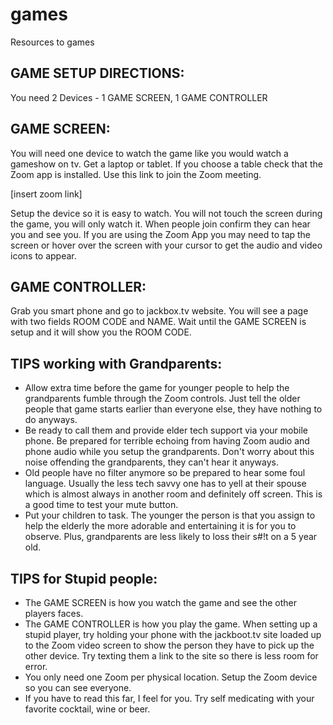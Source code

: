 # games
Resources to games

## GAME SETUP DIRECTIONS:

You need 2 Devices - 1 GAME SCREEN, 1 GAME CONTROLLER

## GAME SCREEN: 
You will need one device to watch the game like you would watch a gameshow on tv.  Get a laptop or tablet.  If you choose a table check that the Zoom app is installed. Use this link to join the Zoom meeting.

[insert zoom link]

Setup the device so it is easy to watch.  You will not touch the screen during the game, you will only watch it.  When people join confirm they can hear you and see you.  If you are using the Zoom App you may need to tap the screen or hover over the screen with your cursor to get the audio and video icons to appear.  

## GAME CONTROLLER:
Grab you smart phone and go to jackbox.tv website.  You will see a page with two fields ROOM CODE and NAME.  Wait until the GAME SCREEN is setup and it will show you the ROOM CODE.


## TIPS working with Grandparents:
- Allow extra time before the game for younger people to help the grandparents fumble through the Zoom controls.  Just tell the older people that game starts earlier than everyone else, they have nothing to do anyways.  
- Be ready to call them and provide elder tech support via your mobile phone. Be prepared for terrible echoing from having Zoom audio and phone audio while you setup the grandparents. Don't worry about this noise offending the grandparents, they can't hear it anyways.
- Old people have no filter anymore so be prepared to hear some foul language.  Usually the less tech savvy one has to yell at their spouse which is almost always in another room and definitely off screen.  This is a good time to test your mute button.
- Put your children to task. The younger the person is that you assign to help the elderly the more adorable and entertaining it is for you to observe.  Plus, grandparents are less likely to loss their s#!t on a 5 year old.

## TIPS for Stupid people:
- The GAME SCREEN is how you watch the game and see the other players faces.
- The GAME CONTROLLER is how you play the game.  When setting up a stupid player, try holding your phone with the jackboot.tv site loaded up to the Zoom video screen to show the person they have to pick up the other device.  Try texting them a link to the site so there is less room for error.
- You only need one Zoom per physical location.  Setup the Zoom device so you can see everyone.
- If you have to read this far, I feel for you.  Try self medicating with your favorite cocktail, wine or beer.
